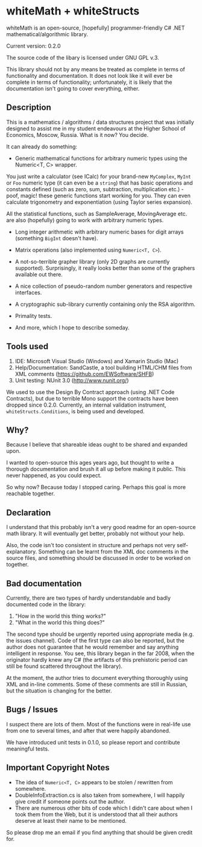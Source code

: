 # whiteMath + whiteStructs

whiteMath is an open-source, [hopefully] programmer-friendly C# .NET mathematical/algorithmic library.

Current version: 0.2.0

The source code of the libary is licensed under GNU GPL v.3.

This library should not by any means be treated as complete in terms of functionality and documentation. 
It does not look like it will ever be complete in terms of functionality; unfortunately, it is likely that 
the documentation isn't going to cover everything, either.

## Description

This is a mathematics / algorithms / data structures project that was initially designed to assist me in 
my student endeavours at the Higher School of Economics, Moscow, Russia. What is it now? You decide.

It can already do something:

- Generic mathematical functions for arbitrary numeric types using the Numeric<T, C> wrapper. 

You just write a calculator (see ICalc<T>) for your brand-new `MyComplex`, `MyInt` or `Foo` numeric type 
(it can even be a `string`) that has basic operations and constants defined (such as zero, sum, subtraction, 
multiplication etc.) - poof, magic! these generic functions start working for you. They can even calculate 
trigonometry and exponentiation (using Taylor series expansion).

All the statistical functions, such as SampleAverage, MovingAverage etc. are also (hopefully) going to work 
with arbitrary numeric types.

- Long integer arithmetic with arbitrary numeric bases for digit arrays (something `BigInt` doesn't have).

- Matrix operations (also implemented using `Numeric<T, C>`).

- A not-so-terrible grapher library (only 2D graphs are currently supported). Surprisingly, it really looks 
better than some of the graphers available out there. 

- A nice collection of pseudo-random number generators and respective interfaces.

- A cryptographic sub-library currently containing only the RSA algorithm.

- Primality tests.

- And more, which I hope to describe someday.

## Tools used

1. IDE: Microsoft Visual Studio (Windows) and Xamarin Studio (Mac)
2. Help/Documentation: SandCastle, a tool building HTML/CHM files from XML comments (https://github.com/EWSoftware/SHFB)
3. Unit testing: NUnit 3.0 (http://www.nunit.org/)

We used to use the Design By Contract approach (using .NET Code Contracts), but due to terrible Mono support the 
contracts have been dropped since 0.2.0. Currently, an internal validation instrument, `whiteStructs.Conditions`, 
is being used and developed.

## Why?

Because I believe that shareable ideas ought to be shared and expanded upon.

I wanted to open-source this ages years ago, but thought to write a thorough documentation and brush it all up before 
making it public. This never happened, as you could expect.

So why now? Because today I stopped caring. Perhaps this goal is more reachable together.

## Declaration

I understand that this probably isn't a very good readme for an open-source math library. It will eventually get better, 
probably not without your help.

Also, the code isn't too consistent in structure and perhaps not very self-explanatory. Something can be learnt from the 
XML doc comments in the source files, and something should be discussed in order to be worked on together.

## Bad documentation

Currently, there are two types of hardly understandable and badly documented code in the library:

1. "How in the world this thing works?"
2. "What in the world this thing does?"

The second type should be urgently reported using appropriate media (e.g. the issues channel). Code of the first type 
can also be reported, but the author does not guarantee that he would remember and say anything intelligent in response.
You see, this library began in the far 2008, when the originator hardly knew any C# (the artifacts of this prehistoric 
period can still be found scattered throughout the library).

At the moment, the author tries to document everything thoroughly using XML and in-line comments. Some of these comments 
are still in Russian, but the situation is changing for the better.

## Bugs / Issues

I suspect there are lots of them. Most of the functions were in real-life use from one to several times, and after that 
were happily abandoned.

We have introduced unit tests in 0.1.0, so please report and contribute meaningful tests.

## Important Copyright Notes

- The idea of `Numeric<T, C>` appears to be stolen / rewritten from somewhere.
- DoubleInfoExtraction.cs is also taken from somewhere, I will happily give credit if someone points out the author.
- There are numerous other bits of code which I didn't care about when I took them from the Web, but it is understood that all their authors deserve at least their name to be mentioned. 

So please drop me an email if you find anything that should be given credit for.
